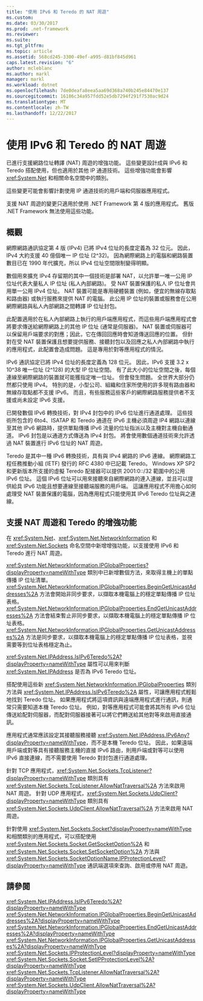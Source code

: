 ```yaml
---
title: "使用 IPv6 和 Teredo 的 NAT 周遊"
ms.custom: 
ms.date: 03/30/2017
ms.prod: .net-framework
ms.reviewer: 
ms.suite: 
ms.tgt_pltfrm: 
ms.topic: article
ms.assetid: 568cd245-3300-49ef-a995-d81bf845d961
caps.latest.revision: "6"
author: mcleblanc
ms.author: markl
manager: markl
ms.workload: dotnet
ms.openlocfilehash: 7de0deafa8eea5aa69d368a740b245e84470e137
ms.sourcegitcommit: 16186c34a957fdd52e5db7294f291f7530ac9d24
ms.translationtype: MT
ms.contentlocale: zh-TW
ms.lasthandoff: 12/22/2017
---
```

# <a name="nat-traversal-using-ipv6-and-teredo"></a>使用 IPv6 和 Teredo 的 NAT 周遊
已進行支援網路位址轉譯 (NAT) 周遊的增強功能。 這些變更設計成與 IPv6 和 Teredo 搭配使用，但也適用於其他 IP 通道技術。 這些增強功能會影響 <xref:System.Net> 和相關命名空間中的類別。  
  
 這些變更可能會影響計劃使用 IP 通道技術的用戶端和伺服器應用程式。  
  
 支援 NAT 周遊的變更只適用於使用 .NET Framework 第 4 版的應用程式。 舊版 .NET Framework 無法使用這些功能。  
  
## <a name="overview"></a>概觀  
 網際網路通訊協定第 4 版 (IPv4) 已將 IPv4 位址的長度定義為 32 位元。 因此，IPv4 大約支援 40 億個唯一 IP 位址 (2^32)。 因為網際網路上的電腦和網路裝置數目已在 1990 年代擴充，所以 IPv4 位址空間限制變得明顯。  
  
 數個用來擴充 IPv4 存留期的其中一個技術是部署 NAT，以允許單一唯一公用 IP 位址代表大量私人 IP 位址 (私人內部網路)。 受 NAT 裝置保護的私人 IP 位址會共用單一公用 IPv4 位址。 NAT 裝置可能是專用硬體裝置 (例如，便宜的無線存取點和路由器) 或執行服務來提供 NAT 的電腦。 此公用 IP 位址的裝置或服務會在公用網際網路與私人內部網路之間轉譯 IP 位址封包。  
  
 此配置適用於在私人內部網路上執行的用戶端應用程式，而這些用戶端應用程式會將要求傳送給網際網路上的其他 IP 位址 (通常是伺服器)。 NAT 裝置或伺服器可以保留用戶端要求的對應；因此，它在傳回回應時會知道傳送回應的位置。 但針對在受 NAT 裝置保護且想要提供服務、接聽封包以及回應之私人內部網路中執行的應用程式，此配置會造成問題。 這是專用於對等應用程式的情況。  
  
 IPv6 通訊協定已將 IPv4 位址的長度定義為 128 位元。 因此，IPv6 支援 3.2 x 10^38 唯一位址 (2^128) 的大型 IP 位址空間。 有了此大小的位址空間之後，每個連線至網際網路的裝置就可能獲指定唯一位址。 但會發生問題。 全世界大部分仍然都只使用 IPv4。 特別的是，小型公司、組織和住家所使用的許多現有路由器和無線存取點都不支援 IPv6。 而且，有些服務這些客戶的網際網路服務提供者不支援或尚未設定 IPv6 支援。  
  
 已開發數個 IPv6 轉換技術，對 IPv4 封包中的 IPv6 位址進行通道處理。 這些技術所包含的 6to4、ISATAP 和 Teredo 通道在 IPv6 主機必須周遊 IP4 網路以連線至其他 IPv6 網路時，提供單點傳播 IPv6 流量的位址指派以及主機對主機自動通道。 IPv6 封包是以通道方式傳送為 IPv4 封包。 將會使用數個通道技術來允許透過 NAT 裝置進行 IPv6 位址的 NAT 周遊。  
  
 Teredo 是其中一種 IPv6 轉換技術，具有與 IPv4 網路的 IPv6 連線。 網際網路工程任務推動小組 (IETF) 發行的 RFC 4380 中已記載 Teredo。 Windows XP SP2 和更新版本所支援的虛擬 Teredo 配接器可以提供 2001:0::/32 範圍中的公用 IPv6 位址。 這個 IPv6 位址可以用來接聽來自網際網路的連入連線，並且可以提供給具 IPv6 功能且想要連線至接聽端服務的用戶端。 這讓應用程式不用擔心如何處理受 NAT 裝置保護的電腦，因為應用程式只能使用其 IPv6 Teredo 位址與之連線。  
  
## <a name="enhancements-to-support-nat-traversal-and-teredo"></a>支援 NAT 周遊和 Teredo 的增強功能  
 在 <xref:System.Net>、<xref:System.Net.NetworkInformation> 和 <xref:System.Net.Sockets> 命名空間中新增增強功能，以支援使用 IPv6 和 Teredo 進行 NAT 周遊。  
  
 <xref:System.Net.NetworkInformation.IPGlobalProperties?displayProperty=nameWithType> 類別中已新增數個方法，來取得主機上的單點傳播 IP 位址清單。 <xref:System.Net.NetworkInformation.IPGlobalProperties.BeginGetUnicastAddresses%2A> 方法會開始非同步要求，以擷取本機電腦上的穩定單點傳播 IP 位址表格。 <xref:System.Net.NetworkInformation.IPGlobalProperties.EndGetUnicastAddresses%2A> 方法會結束暫止非同步要求，以擷取本機電腦上的穩定單點傳播 IP 位址表格。 <xref:System.Net.NetworkInformation.IPGlobalProperties.GetUnicastAddresses%2A> 方法是同步要求，以擷取本機電腦上的穩定單點傳播 IP 位址表格，並視需要等到位址表格穩定為止。  
  
 <xref:System.Net.IPAddress.IsIPv6Teredo%2A?displayProperty=nameWithType> 屬性可以用來判斷 <xref:System.Net.IPAddress> 是否為 IPv6 Teredo 位址。  
  
 搭配使用這些新 <xref:System.Net.NetworkInformation.IPGlobalProperties> 類別方法與 <xref:System.Net.IPAddress.IsIPv6Teredo%2A> 屬性，可讓應用程式輕鬆地找到 Teredo 位址。 如果應用程式將這項資訊與遠端應用程式進行通訊，則通常只需要知道本機 Teredo 位址。 例如，對等應用程式可能會將其所有 IPv6 位址傳送給配對伺服器，而配對伺服器接著可以將它們轉送給其他對等來啟用直接通訊。  
  
 應用程式通常應該設定其接聽服務接聽 <xref:System.Net.IPAddress.IPv6Any?displayProperty=nameWithType>，而不是本機 Teredo 位址。 因此，如果遠端用戶端或對等具有接聽服務主機的直接 IPv6 路由，則用戶端或對等可以使用 IPv6 直接連線，而不需要使用 Teredo 對封包進行通道處理。  
  
 針對 TCP 應用程式，<xref:System.Net.Sockets.TcpListener?displayProperty=nameWithType> 類別具有 <xref:System.Net.Sockets.TcpListener.AllowNatTraversal%2A> 方法來啟用 NAT 周遊。 針對 UDP 應用程式，<xref:System.Net.Sockets.UdpClient?displayProperty=nameWithType> 類別具有 <xref:System.Net.Sockets.UdpClient.AllowNatTraversal%2A> 方法來啟用 NAT 周遊。  
  
 針對使用 <xref:System.Net.Sockets.Socket?displayProperty=nameWithType> 和相關類別的應用程式，可以搭配使用 <xref:System.Net.Sockets.Socket.GetSocketOption%2A> 和 <xref:System.Net.Sockets.Socket.SetSocketOption%2A> 方法與 <xref:System.Net.Sockets.SocketOptionName.IPProtectionLevel?displayProperty=nameWithType> 通訊端選項來查詢、啟用或停用 NAT 周遊。  
  
## <a name="see-also"></a>請參閱  
 <xref:System.Net.IPAddress.IsIPv6Teredo%2A?displayProperty=nameWithType>  
 <xref:System.Net.NetworkInformation.IPGlobalProperties.BeginGetUnicastAddresses%2A?displayProperty=nameWithType>  
 <xref:System.Net.NetworkInformation.IPGlobalProperties.EndGetUnicastAddresses%2A?displayProperty=nameWithType>  
 <xref:System.Net.NetworkInformation.IPGlobalProperties.GetUnicastAddresses%2A?displayProperty=nameWithType>  
 <xref:System.Net.Sockets.IPProtectionLevel?displayProperty=nameWithType>  
 <xref:System.Net.Sockets.Socket.SetIPProtectionLevel%2A?displayProperty=nameWithType>  
 <xref:System.Net.Sockets.TcpListener.AllowNatTraversal%2A?displayProperty=nameWithType>  
 <xref:System.Net.Sockets.UdpClient.AllowNatTraversal%2A?displayProperty=nameWithType>
